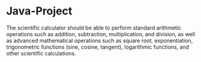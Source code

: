 # Java-Project
The scientific calculator should be able to perform standard arithmetic operations such as addition, subtraction, multiplication, and division, as well as advanced mathematical operations such as square root, exponentiation, trigonometric functions (sine, cosine, tangent), logarithmic functions, and other scientific calculations.
